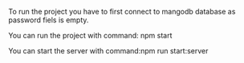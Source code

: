 To run the project you have to first connect to mangodb database as password fiels is empty.

You can run the project with command: npm start

You can start the server with command:npm run start:server  
